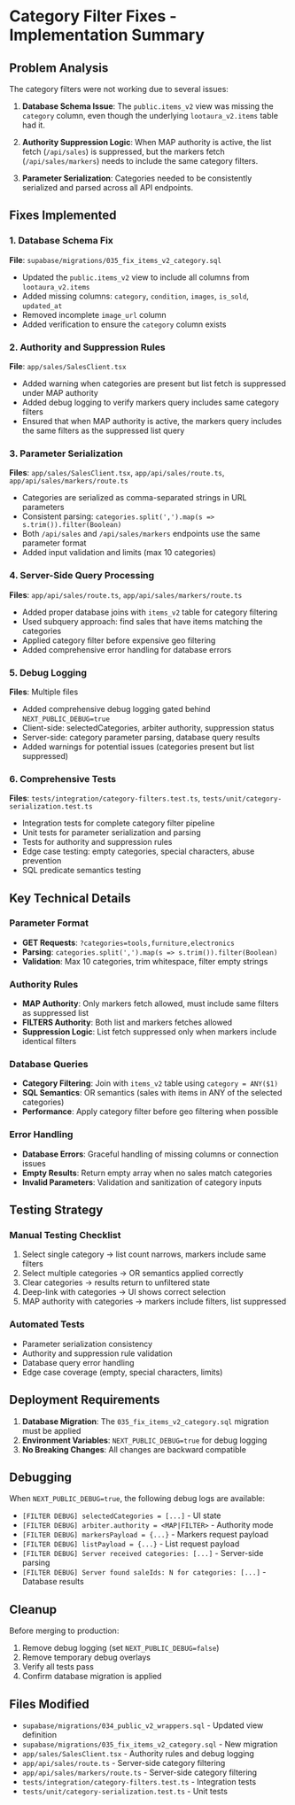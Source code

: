 # Category Filter Fixes - Implementation Summary

## Problem Analysis

The category filters were not working due to several issues:

1. **Database Schema Issue**: The `public.items_v2` view was missing the `category` column, even though the underlying `lootaura_v2.items` table had it.

2. **Authority Suppression Logic**: When MAP authority is active, the list fetch (`/api/sales`) is suppressed, but the markers fetch (`/api/sales/markers`) needs to include the same category filters.

3. **Parameter Serialization**: Categories needed to be consistently serialized and parsed across all API endpoints.

## Fixes Implemented

### 1. Database Schema Fix

**File**: `supabase/migrations/035_fix_items_v2_category.sql`

- Updated the `public.items_v2` view to include all columns from `lootaura_v2.items`
- Added missing columns: `category`, `condition`, `images`, `is_sold`, `updated_at`
- Removed incomplete `image_url` column
- Added verification to ensure the `category` column exists

### 2. Authority and Suppression Rules

**File**: `app/sales/SalesClient.tsx`

- Added warning when categories are present but list fetch is suppressed under MAP authority
- Added debug logging to verify markers query includes same category filters
- Ensured that when MAP authority is active, the markers query includes the same filters as the suppressed list query

### 3. Parameter Serialization

**Files**: `app/sales/SalesClient.tsx`, `app/api/sales/route.ts`, `app/api/sales/markers/route.ts`

- Categories are serialized as comma-separated strings in URL parameters
- Consistent parsing: `categories.split(',').map(s => s.trim()).filter(Boolean)`
- Both `/api/sales` and `/api/sales/markers` endpoints use the same parameter format
- Added input validation and limits (max 10 categories)

### 4. Server-Side Query Processing

**Files**: `app/api/sales/route.ts`, `app/api/sales/markers/route.ts`

- Added proper database joins with `items_v2` table for category filtering
- Used subquery approach: find sales that have items matching the categories
- Applied category filter before expensive geo filtering
- Added comprehensive error handling for database errors

### 5. Debug Logging

**Files**: Multiple files

- Added comprehensive debug logging gated behind `NEXT_PUBLIC_DEBUG=true`
- Client-side: selectedCategories, arbiter authority, suppression status
- Server-side: category parameter parsing, database query results
- Added warnings for potential issues (categories present but list suppressed)

### 6. Comprehensive Tests

**Files**: `tests/integration/category-filters.test.ts`, `tests/unit/category-serialization.test.ts`

- Integration tests for complete category filter pipeline
- Unit tests for parameter serialization and parsing
- Tests for authority and suppression rules
- Edge case testing: empty categories, special characters, abuse prevention
- SQL predicate semantics testing

## Key Technical Details

### Parameter Format
- **GET Requests**: `?categories=tools,furniture,electronics`
- **Parsing**: `categories.split(',').map(s => s.trim()).filter(Boolean)`
- **Validation**: Max 10 categories, trim whitespace, filter empty strings

### Authority Rules
- **MAP Authority**: Only markers fetch allowed, must include same filters as suppressed list
- **FILTERS Authority**: Both list and markers fetches allowed
- **Suppression Logic**: List fetch suppressed only when markers include identical filters

### Database Queries
- **Category Filtering**: Join with `items_v2` table using `category = ANY($1)`
- **SQL Semantics**: OR semantics (sales with items in ANY of the selected categories)
- **Performance**: Apply category filter before geo filtering when possible

### Error Handling
- **Database Errors**: Graceful handling of missing columns or connection issues
- **Empty Results**: Return empty array when no sales match categories
- **Invalid Parameters**: Validation and sanitization of category inputs

## Testing Strategy

### Manual Testing Checklist
1. Select single category → list count narrows, markers include same filters
2. Select multiple categories → OR semantics applied correctly
3. Clear categories → results return to unfiltered state
4. Deep-link with categories → UI shows correct selection
5. MAP authority with categories → markers include filters, list suppressed

### Automated Tests
- Parameter serialization consistency
- Authority and suppression rule validation
- Database query error handling
- Edge case coverage (empty, special characters, limits)

## Deployment Requirements

1. **Database Migration**: The `035_fix_items_v2_category.sql` migration must be applied
2. **Environment Variables**: `NEXT_PUBLIC_DEBUG=true` for debug logging
3. **No Breaking Changes**: All changes are backward compatible

## Debugging

When `NEXT_PUBLIC_DEBUG=true`, the following debug logs are available:

- `[FILTER DEBUG] selectedCategories = [...]` - UI state
- `[FILTER DEBUG] arbiter.authority = <MAP|FILTER>` - Authority mode
- `[FILTER DEBUG] markersPayload = {...}` - Markers request payload
- `[FILTER DEBUG] listPayload = {...}` - List request payload
- `[FILTER DEBUG] Server received categories: [...]` - Server-side parsing
- `[FILTER DEBUG] Server found saleIds: N for categories: [...]` - Database results

## Cleanup

Before merging to production:
1. Remove debug logging (set `NEXT_PUBLIC_DEBUG=false`)
2. Remove temporary debug overlays
3. Verify all tests pass
4. Confirm database migration is applied

## Files Modified

- `supabase/migrations/034_public_v2_wrappers.sql` - Updated view definition
- `supabase/migrations/035_fix_items_v2_category.sql` - New migration
- `app/sales/SalesClient.tsx` - Authority rules and debug logging
- `app/api/sales/route.ts` - Server-side category filtering
- `app/api/sales/markers/route.ts` - Server-side category filtering
- `tests/integration/category-filters.test.ts` - Integration tests
- `tests/unit/category-serialization.test.ts` - Unit tests
